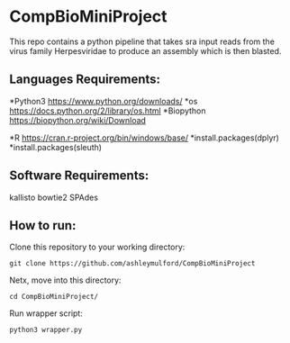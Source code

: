 # CompBioMiniProject

This repo contains a python pipeline that takes sra input reads from the virus family Herpesviridae to produce an assembly which is then blasted.

## Languages Requirements: 
*Python3 https://www.python.org/downloads/
    *os https://docs.python.org/2/library/os.html
    *Biopython https://biopython.org/wiki/Download

*R https://cran.r-project.org/bin/windows/base/
    *install.packages(dplyr)
    *install.packages(sleuth)

## Software Requirements: 
kallisto 
bowtie2 
SPAdes

## How to run:
Clone this repository to your working directory:

    git clone https://github.com/ashleymulford/CompBioMiniProject
    
Netx, move into this directory:
     
    cd CompBioMiniProject/
     
Run wrapper script:

    python3 wrapper.py 
